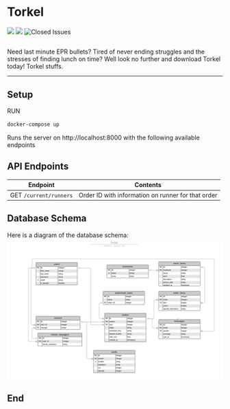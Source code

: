 # Torkel
![](https://img.shields.io/github/forks/SippingTrix/Torkel)
![](https://img.shields.io/github/issues/SippingTrix/Torkel)
![Closed Issues](https://img.shields.io/github/issues-closed/SippingTrix/Torkel)
##
Need last minute EPR bullets? Tired of never ending struggles and the stresses of finding lunch on time? Well look no further and download Torkel today! 
Torkel stuffs.



----
## Setup

RUN
```bash
docker-compose up 
``` 
Runs the server on http://localhost:8000 with the following available endpoints


## API Endpoints

                 
Endpoint  | Contents
------------- | -------------
GET `/current/runners`  |  Order ID with information on runner for that order


## Database Schema
Here is a diagram of the database schema:
![database schema](./readme_images/Torkel.png)
## End
